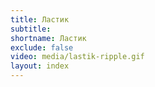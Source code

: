```yaml
---
title: Ластик
subtitle:
shortname: Ластик
exclude: false
video: media/lastik-ripple.gif
layout: index
---
```

